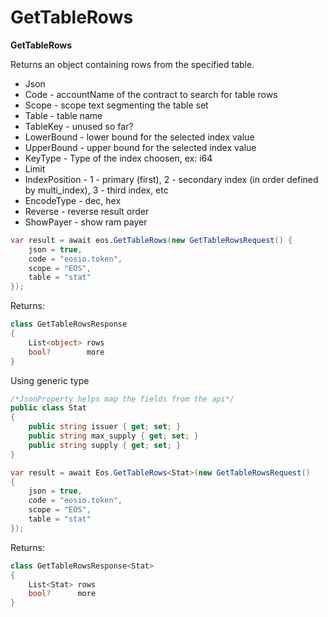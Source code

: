 # GetTableRows

**GetTableRows**

Returns an object containing rows from the specified table.



* Json
* Code - accountName of the contract to search for table rows
* Scope - scope text segmenting the table set
* Table - table name
* TableKey - unused so far?
* LowerBound - lower bound for the selected index value
* UpperBound - upper bound for the selected index value
* KeyType - Type of the index choosen, ex: i64
* Limit
* IndexPosition - 1 - primary (first), 2 - secondary index (in order defined by multi\_index), 3 - third index, etc
* EncodeType - dec, hex
* Reverse - reverse result order
* ShowPayer - show ram payer

```csharp
var result = await eos.GetTableRows(new GetTableRowsRequest() {
    json = true,
    code = "eosio.token",
    scope = "EOS",
    table = "stat"
});
```

Returns:

```csharp
class GetTableRowsResponse
{
    List<object> rows
    bool?        more
}
```

Using generic type

```csharp
/*JsonProperty helps map the fields from the api*/
public class Stat
{
    public string issuer { get; set; }
    public string max_supply { get; set; }
    public string supply { get; set; }
}

var result = await Eos.GetTableRows<Stat>(new GetTableRowsRequest()
{
    json = true,
    code = "eosio.token",
    scope = "EOS",
    table = "stat"
});
```

Returns:

```csharp
class GetTableRowsResponse<Stat>
{
    List<Stat> rows
    bool?      more
}
```
